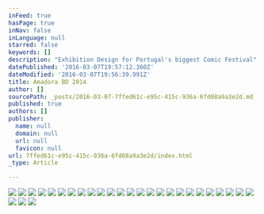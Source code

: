 ```yaml
---
inFeed: true
hasPage: true
inNav: false
inLanguage: null
starred: false
keywords: []
description: "Exhibition Design for Portugal's biggest Comic Festival"
datePublished: '2016-03-07T19:57:12.360Z'
dateModified: '2016-03-07T19:56:39.991Z'
title: Amadora BD 2014
author: []
sourcePath: _posts/2016-03-07-7ffed61c-e95c-415c-936a-6fd08a9a3e2d.md
published: true
authors: []
publisher:
  name: null
  domain: null
  url: null
  favicon: null
url: 7ffed61c-e95c-415c-936a-6fd08a9a3e2d/index.html
_type: Article

---
```

![](https://the-grid-user-content.s3-us-west-2.amazonaws.com/e25318c1-bf45-4d76-b9fc-7226279cf69d.jpg)
![](https://the-grid-user-content.s3-us-west-2.amazonaws.com/fde4b453-dfcf-42ee-84e9-c4d38ce69634.jpg)
![](https://the-grid-user-content.s3-us-west-2.amazonaws.com/65f18786-4052-40f4-9e85-191e6d782a3a.jpg)
![](https://the-grid-user-content.s3-us-west-2.amazonaws.com/9d38fd67-c0b8-4039-b316-3bdbaba005a1.jpg)
![](https://the-grid-user-content.s3-us-west-2.amazonaws.com/2a7ce689-d79d-4336-b17c-34c536e2342a.jpg)
![](https://the-grid-user-content.s3-us-west-2.amazonaws.com/a211a235-957f-4681-936f-dd0194af8c6b.jpg)
![](https://the-grid-user-content.s3-us-west-2.amazonaws.com/02799923-f38b-4c4c-92d5-156ec019d537.jpg)
![](https://the-grid-user-content.s3-us-west-2.amazonaws.com/3f830b46-fd76-40f7-90de-cb22325052e9.jpg)
![](https://the-grid-user-content.s3-us-west-2.amazonaws.com/aa6252d5-f4b1-4894-b60e-2bbdf592dc63.jpg)
![](https://the-grid-user-content.s3-us-west-2.amazonaws.com/b93b711d-1b5f-4e70-b7b7-0fd1caade7aa.jpg)
![](https://the-grid-user-content.s3-us-west-2.amazonaws.com/7800c00e-fc85-4aca-a69c-9cbbdedf3f5b.jpg)
![](https://the-grid-user-content.s3-us-west-2.amazonaws.com/fa7bfc1c-6ccc-426d-841c-97353194762c.jpg)
![](https://the-grid-user-content.s3-us-west-2.amazonaws.com/2ca68afc-6b39-44f0-a1b3-217851a06da7.jpg)
![](https://the-grid-user-content.s3-us-west-2.amazonaws.com/2844220f-1205-46ec-97ba-363290b4d580.jpg)
![](https://the-grid-user-content.s3-us-west-2.amazonaws.com/ae35beb2-ce52-489b-9291-20a2be9f1766.jpg)
![](https://the-grid-user-content.s3-us-west-2.amazonaws.com/27ef1e1f-310b-4138-9240-b5fbf04b4dea.jpg)
![](https://the-grid-user-content.s3-us-west-2.amazonaws.com/06c58bae-c7bd-4f4e-a3a4-73f11d450f28.jpg)
![](https://the-grid-user-content.s3-us-west-2.amazonaws.com/5277e8ed-95c7-4403-a024-c9a3e83e4416.jpg)
![](https://the-grid-user-content.s3-us-west-2.amazonaws.com/7d68cdb3-52c6-4a72-a03c-e88535dcc930.jpg)
![](https://the-grid-user-content.s3-us-west-2.amazonaws.com/3846ce69-176b-4c2e-bdb1-3081c19bb3b2.jpg)
![](https://the-grid-user-content.s3-us-west-2.amazonaws.com/7af90346-83d8-4d81-af55-bce3c23f7683.jpg)
![](https://the-grid-user-content.s3-us-west-2.amazonaws.com/fc5d3cfa-f4cc-4481-b093-8fe88452c4b9.jpg)
![](https://the-grid-user-content.s3-us-west-2.amazonaws.com/1c1a41eb-c0a0-41c3-a5f6-89b07c9afdba.jpg)
![](https://the-grid-user-content.s3-us-west-2.amazonaws.com/f05ccb4b-80ee-4a06-a5bc-c107633bdc72.jpg)
![](https://the-grid-user-content.s3-us-west-2.amazonaws.com/466bd5b4-61af-4134-9cc6-ebdf29d21d09.jpg)
![](https://the-grid-user-content.s3-us-west-2.amazonaws.com/5357c8ea-9838-412d-acdf-d0171aeb0440.jpg)
![](https://the-grid-user-content.s3-us-west-2.amazonaws.com/1952792d-3269-4494-86af-fa9f629aec64.jpg)
![](https://the-grid-user-content.s3-us-west-2.amazonaws.com/aba5176d-29b0-470f-a09f-4565e59916b8.jpg)